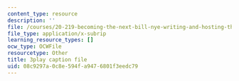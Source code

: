 ```yaml
---
content_type: resource
description: ''
file: /courses/20-219-becoming-the-next-bill-nye-writing-and-hosting-the-educational-show-january-iap-2015/08c9297a0c8e594fa9476801f3eedc79_tgUyvasUtbA.vtt
file_type: application/x-subrip
learning_resource_types: []
ocw_type: OCWFile
resourcetype: Other
title: 3play caption file
uid: 08c9297a-0c8e-594f-a947-6801f3eedc79
---
```

